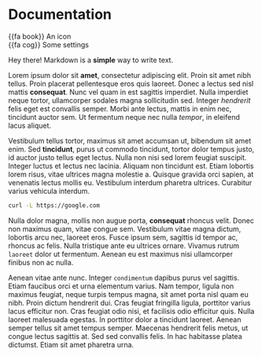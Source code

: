# Documentation

{{fa book}} An icon  
{{fa cog}} Some settings  

Hey there! Markdown is a **simple** way to write text.

Lorem ipsum dolor sit **amet**, consectetur adipiscing elit. Proin sit amet nibh tellus. Proin placerat pellentesque eros quis laoreet. Donec a lectus sed nisl mattis **consequat**. Nunc vel quam in est sagittis imperdiet. Nulla imperdiet neque tortor, ullamcorper sodales magna sollicitudin sed. Integer _hendrerit_ felis eget est convallis semper. Morbi ante lectus, mattis in enim nec, tincidunt auctor sem. Ut fermentum neque nec nulla _tempor_, in eleifend lacus aliquet.

Vestibulum tellus tortor, maximus sit amet accumsan ut, bibendum sit amet enim. Sed **tincidunt**, purus ut commodo tincidunt, tortor dolor tempus justo, id auctor justo tellus eget lectus. Nulla non nisi sed lorem feugiat suscipit. Integer luctus et lectus nec lacinia. Aliquam non tincidunt est. Etiam lobortis lorem risus, vitae ultrices magna molestie a. Quisque gravida orci sapien, at venenatis lectus mollis eu. Vestibulum interdum pharetra ultrices. Curabitur varius vehicula interdum.


```bash
curl -L https://google.com
```

Nulla dolor magna, mollis non augue porta, **consequat** rhoncus velit. Donec non maximus quam, vitae congue sem. Vestibulum vitae magna dictum, lobortis arcu nec, laoreet eros. Fusce ipsum sem, sagittis id tempor ac, rhoncus ac felis. Nulla tristique ante eu ultrices ornare. Vivamus rutrum `laoreet` dolor ut fermentum. Aenean eu est maximus nisi ullamcorper finibus non ac nulla.

Aenean vitae ante nunc. Integer `condimentum` dapibus purus vel sagittis. Etiam faucibus orci et urna elementum varius. Nam tempor, ligula non maximus feugiat, neque turpis tempus magna, sit amet porta nisl quam eu nibh. Proin dictum hendrerit dui. Cras feugiat fringilla ligula, porttitor varius lacus efficitur non. Cras feugiat odio nisi, et facilisis odio efficitur quis. Nulla laoreet malesuada egestas. In porttitor dolor a tincidunt laoreet. Aenean semper tellus sit amet tempus semper. Maecenas hendrerit felis metus, ut congue lectus sagittis at. Sed sed convallis felis. In hac habitasse platea dictumst. Etiam sit amet pharetra urna.
